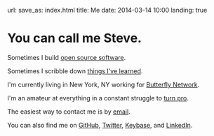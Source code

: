 url: 
save_as: index.html
title: Me
date: 2014-03-14 10:00
landing: true

<h1 class="u-lead">You can call me Steve.</h1>

Sometimes I build [open source software](/projects/).

Sometimes I scribble down [things I've learned](/archives.html).

I'm currently living in New York, NY working for [Butterfly Network][butterfly]. 

I'm an amateur at everything in a constant struggle to [turn pro]({filename}../2013-03-24-a-professional-reinvents-himself---pressfield.md).

The easiest way to contact me is by [email][email].

You can also find me on [GitHub][github], [Twitter][], [Keybase][], and [LinkedIn][linkedin].


[email]: mailto:sloria1@gmail.com
[github]: https://www.github.com/sloria
[linkedin]: https://www.linkedin.com/in/sloria
[Twitter]: https://www.twitter.com/sloria1
[Keybase]: https://keybase.io/sloria
[butterfly]: https://www.butterflynetwork.com/
